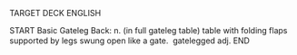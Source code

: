 TARGET DECK
ENGLISH

START
Basic
Gateleg
Back: n. (in full gateleg table) table with folding flaps supported by legs swung open like a gate.  gatelegged adj.
END
